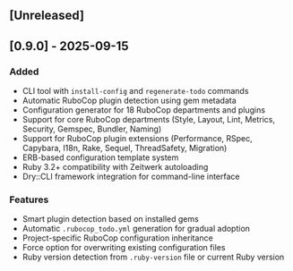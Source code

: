 ## [Unreleased]

## [0.9.0] - 2025-09-15

### Added
- CLI tool with `install-config` and `regenerate-todo` commands
- Automatic RuboCop plugin detection using gem metadata
- Configuration generator for 18 RuboCop departments and plugins
- Support for core RuboCop departments (Style, Layout, Lint, Metrics, Security, Gemspec, Bundler, Naming)
- Support for RuboCop plugin extensions (Performance, RSpec, Capybara, I18n, Rake, Sequel, ThreadSafety, Migration)
- ERB-based configuration template system
- Ruby 3.2+ compatibility with Zeitwerk autoloading
- Dry::CLI framework integration for command-line interface

### Features
- Smart plugin detection based on installed gems
- Automatic `.rubocop_todo.yml` generation for gradual adoption
- Project-specific RuboCop configuration inheritance
- Force option for overwriting existing configuration files
- Ruby version detection from `.ruby-version` file or current Ruby version